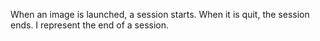 When an image is launched, a session starts. When it is quit, the session ends. I represent the end of a session.